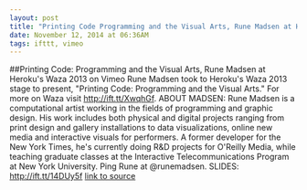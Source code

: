 ```yaml
---
layout: post
title: "Printing Code Programming and the Visual Arts, Rune Madsen at Heroku's Waza 2013 on Vimeo"
date: November 12, 2014 at 06:36AM
tags: ifttt, vimeo
---
```

##Printing Code: Programming and the Visual Arts, Rune Madsen at Heroku's Waza 2013 on Vimeo
Rune Madsen took to Heroku's Waza 2013 stage to present, "Printing Code: Programming and the Visual Arts." For more on Waza visit http://ift.tt/XwqhGf. ABOUT MADSEN: Rune Madsen is a computational artist working in the fields of programming and graphic design. His work includes both physical and digital projects ranging from print design and gallery installations to data visualizations, online new media and interactive visuals for performers. A former developer for the New York Times, he's currently doing R&D projects for O'Reilly Media, while teaching graduate classes at the Interactive Telecommunications Program at New York University. Ping Rune at @runemadsen. SLIDES: http://ift.tt/14DUy5f
[link to source](http://ift.tt/VOAyxw) 
